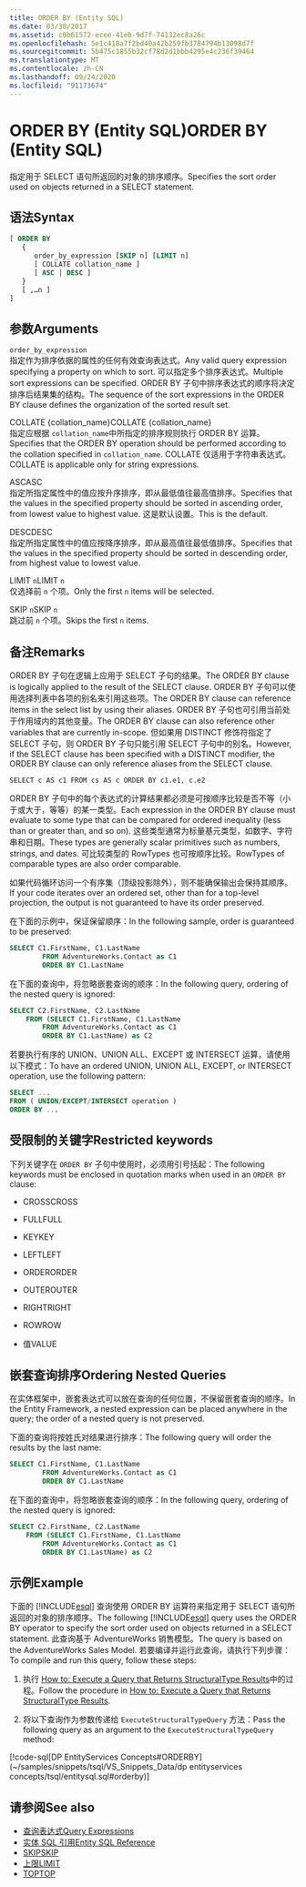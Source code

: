```yaml
---
title: ORDER BY (Entity SQL)
ms.date: 03/30/2017
ms.assetid: c0b61572-ecee-41eb-9d7f-74132ec8a26c
ms.openlocfilehash: 5e1c418a7f2bd40a42b259fb3784794b13098d7f
ms.sourcegitcommit: 5b475c1855b32cf78d2d1bbb4295e4c236f39464
ms.translationtype: MT
ms.contentlocale: zh-CN
ms.lasthandoff: 09/24/2020
ms.locfileid: "91173674"
---
```

# <a name="order-by-entity-sql"></a><span data-ttu-id="d4c47-102">ORDER BY (Entity SQL)</span><span class="sxs-lookup"><span data-stu-id="d4c47-102">ORDER BY (Entity SQL)</span></span>

<span data-ttu-id="d4c47-103">指定用于 SELECT 语句所返回的对象的排序顺序。</span><span class="sxs-lookup"><span data-stu-id="d4c47-103">Specifies the sort order used on objects returned in a SELECT statement.</span></span>  
  
## <a name="syntax"></a><span data-ttu-id="d4c47-104">语法</span><span class="sxs-lookup"><span data-stu-id="d4c47-104">Syntax</span></span>  
  
```sql  
[ ORDER BY
   {  
      order_by_expression [SKIP n] [LIMIT n]  
      [ COLLATE collation_name ]  
      [ ASC | DESC ]  
   }  
   [ ,…n ]
]  
```  
  
## <a name="arguments"></a><span data-ttu-id="d4c47-105">参数</span><span class="sxs-lookup"><span data-stu-id="d4c47-105">Arguments</span></span>  

 `order_by_expression`  
 <span data-ttu-id="d4c47-106">指定作为排序依据的属性的任何有效查询表达式。</span><span class="sxs-lookup"><span data-stu-id="d4c47-106">Any valid query expression specifying a property on which to sort.</span></span> <span data-ttu-id="d4c47-107">可以指定多个排序表达式。</span><span class="sxs-lookup"><span data-stu-id="d4c47-107">Multiple sort expressions can be specified.</span></span> <span data-ttu-id="d4c47-108">ORDER BY 子句中排序表达式的顺序将决定排序后结果集的结构。</span><span class="sxs-lookup"><span data-stu-id="d4c47-108">The sequence of the sort expressions in the ORDER BY clause defines the organization of the sorted result set.</span></span>  
  
 <span data-ttu-id="d4c47-109">COLLATE {collation_name}</span><span class="sxs-lookup"><span data-stu-id="d4c47-109">COLLATE {collation_name}</span></span>  
 <span data-ttu-id="d4c47-110">指定应根据 `collation_name`中所指定的排序规则执行 ORDER BY 运算。</span><span class="sxs-lookup"><span data-stu-id="d4c47-110">Specifies that the ORDER BY operation should be performed according to the collation specified in `collation_name`.</span></span> <span data-ttu-id="d4c47-111">COLLATE 仅适用于字符串表达式。</span><span class="sxs-lookup"><span data-stu-id="d4c47-111">COLLATE is applicable only for string expressions.</span></span>  
  
 <span data-ttu-id="d4c47-112">ASC</span><span class="sxs-lookup"><span data-stu-id="d4c47-112">ASC</span></span>  
 <span data-ttu-id="d4c47-113">指定所指定属性中的值应按升序排序，即从最低值往最高值排序。</span><span class="sxs-lookup"><span data-stu-id="d4c47-113">Specifies that the values in the specified property should be sorted in ascending order, from lowest value to highest value.</span></span> <span data-ttu-id="d4c47-114">这是默认设置。</span><span class="sxs-lookup"><span data-stu-id="d4c47-114">This is the default.</span></span>  
  
 <span data-ttu-id="d4c47-115">DESC</span><span class="sxs-lookup"><span data-stu-id="d4c47-115">DESC</span></span>  
 <span data-ttu-id="d4c47-116">指定所指定属性中的值应按降序排序，即从最高值往最低值排序。</span><span class="sxs-lookup"><span data-stu-id="d4c47-116">Specifies that the values in the specified property should be sorted in descending order, from highest value to lowest value.</span></span>  
  
 <span data-ttu-id="d4c47-117">LIMIT `n`</span><span class="sxs-lookup"><span data-stu-id="d4c47-117">LIMIT `n`</span></span>  
 <span data-ttu-id="d4c47-118">仅选择前 `n` 个项。</span><span class="sxs-lookup"><span data-stu-id="d4c47-118">Only the first `n` items will be selected.</span></span>  
  
 <span data-ttu-id="d4c47-119">SKIP `n`</span><span class="sxs-lookup"><span data-stu-id="d4c47-119">SKIP `n`</span></span>  
 <span data-ttu-id="d4c47-120">跳过前 `n` 个项。</span><span class="sxs-lookup"><span data-stu-id="d4c47-120">Skips the first `n` items.</span></span>  
  
## <a name="remarks"></a><span data-ttu-id="d4c47-121">备注</span><span class="sxs-lookup"><span data-stu-id="d4c47-121">Remarks</span></span>  

 <span data-ttu-id="d4c47-122">ORDER BY 子句在逻辑上应用于 SELECT 子句的结果。</span><span class="sxs-lookup"><span data-stu-id="d4c47-122">The ORDER BY clause is logically applied to the result of the SELECT clause.</span></span> <span data-ttu-id="d4c47-123">ORDER BY 子句可以使用选择列表中各项的别名来引用这些项。</span><span class="sxs-lookup"><span data-stu-id="d4c47-123">The ORDER BY clause can reference items in the select list by using their aliases.</span></span> <span data-ttu-id="d4c47-124">ORDER BY 子句也可引用当前处于作用域内的其他变量。</span><span class="sxs-lookup"><span data-stu-id="d4c47-124">The ORDER BY clause can also reference other variables that are currently in-scope.</span></span> <span data-ttu-id="d4c47-125">但如果用 DISTINCT 修饰符指定了 SELECT 子句，则 ORDER BY 子句只能引用 SELECT 子句中的别名。</span><span class="sxs-lookup"><span data-stu-id="d4c47-125">However, if the SELECT clause has been specified with a DISTINCT modifier, the ORDER BY clause can only reference aliases from the SELECT clause.</span></span>  
  
 `SELECT c AS c1 FROM cs AS c ORDER BY c1.e1, c.e2`  
  
 <span data-ttu-id="d4c47-126">ORDER BY 子句中的每个表达式的计算结果都必须是可按顺序比较是否不等（小于或大于，等等）的某一类型。</span><span class="sxs-lookup"><span data-stu-id="d4c47-126">Each expression in the ORDER BY clause must evaluate to some type that can be compared for ordered inequality (less than or greater than, and so on).</span></span> <span data-ttu-id="d4c47-127">这些类型通常为标量基元类型，如数字、字符串和日期。</span><span class="sxs-lookup"><span data-stu-id="d4c47-127">These types are generally scalar primitives such as numbers, strings, and dates.</span></span> <span data-ttu-id="d4c47-128">可比较类型的 RowTypes 也可按顺序比较。</span><span class="sxs-lookup"><span data-stu-id="d4c47-128">RowTypes of comparable types are also order comparable.</span></span>  
  
 <span data-ttu-id="d4c47-129">如果代码循环访问一个有序集（顶级投影除外），则不能确保输出会保持其顺序。</span><span class="sxs-lookup"><span data-stu-id="d4c47-129">If your code iterates over an ordered set, other than for a top-level projection, the output is not guaranteed to have its order preserved.</span></span>  

<span data-ttu-id="d4c47-130">在下面的示例中，保证保留顺序：</span><span class="sxs-lookup"><span data-stu-id="d4c47-130">In the following sample, order is guaranteed to be preserved:</span></span>

```sql  
SELECT C1.FirstName, C1.LastName  
        FROM AdventureWorks.Contact as C1  
        ORDER BY C1.LastName  
```  

<span data-ttu-id="d4c47-131">在下面的查询中，将忽略嵌套查询的顺序：</span><span class="sxs-lookup"><span data-stu-id="d4c47-131">In the following query, ordering of the nested query is ignored:</span></span>  

```sql  
SELECT C2.FirstName, C2.LastName  
    FROM (SELECT C1.FirstName, C1.LastName  
        FROM AdventureWorks.Contact as C1  
        ORDER BY C1.LastName) as C2  
```  
  
 <span data-ttu-id="d4c47-132">若要执行有序的 UNION、UNION ALL、EXCEPT 或 INTERSECT 运算，请使用以下模式：</span><span class="sxs-lookup"><span data-stu-id="d4c47-132">To have an ordered UNION, UNION ALL, EXCEPT, or INTERSECT operation, use the following pattern:</span></span>  
  
```sql  
SELECT ...  
FROM ( UNION/EXCEPT/INTERSECT operation )  
ORDER BY ...  
```  
  
## <a name="restricted-keywords"></a><span data-ttu-id="d4c47-133">受限制的关键字</span><span class="sxs-lookup"><span data-stu-id="d4c47-133">Restricted keywords</span></span>  

 <span data-ttu-id="d4c47-134">下列关键字在 `ORDER BY` 子句中使用时，必须用引号括起：</span><span class="sxs-lookup"><span data-stu-id="d4c47-134">The following keywords must be enclosed in quotation marks when used in an `ORDER BY` clause:</span></span>  
  
- <span data-ttu-id="d4c47-135">CROSS</span><span class="sxs-lookup"><span data-stu-id="d4c47-135">CROSS</span></span>  
  
- <span data-ttu-id="d4c47-136">FULL</span><span class="sxs-lookup"><span data-stu-id="d4c47-136">FULL</span></span>  
  
- <span data-ttu-id="d4c47-137">KEY</span><span class="sxs-lookup"><span data-stu-id="d4c47-137">KEY</span></span>  
  
- <span data-ttu-id="d4c47-138">LEFT</span><span class="sxs-lookup"><span data-stu-id="d4c47-138">LEFT</span></span>  
  
- <span data-ttu-id="d4c47-139">ORDER</span><span class="sxs-lookup"><span data-stu-id="d4c47-139">ORDER</span></span>  
  
- <span data-ttu-id="d4c47-140">OUTER</span><span class="sxs-lookup"><span data-stu-id="d4c47-140">OUTER</span></span>  
  
- <span data-ttu-id="d4c47-141">RIGHT</span><span class="sxs-lookup"><span data-stu-id="d4c47-141">RIGHT</span></span>  
  
- <span data-ttu-id="d4c47-142">ROW</span><span class="sxs-lookup"><span data-stu-id="d4c47-142">ROW</span></span>  
  
- <span data-ttu-id="d4c47-143">值</span><span class="sxs-lookup"><span data-stu-id="d4c47-143">VALUE</span></span>  
  
## <a name="ordering-nested-queries"></a><span data-ttu-id="d4c47-144">嵌套查询排序</span><span class="sxs-lookup"><span data-stu-id="d4c47-144">Ordering Nested Queries</span></span>  

 <span data-ttu-id="d4c47-145">在实体框架中，嵌套表达式可以放在查询的任何位置，不保留嵌套查询的顺序。</span><span class="sxs-lookup"><span data-stu-id="d4c47-145">In the Entity Framework, a nested expression can be placed anywhere in the query; the order of a nested query is not preserved.</span></span>  

<span data-ttu-id="d4c47-146">下面的查询将按姓氏对结果进行排序：</span><span class="sxs-lookup"><span data-stu-id="d4c47-146">The following query will order the results by the last name:</span></span>  

```sql  
SELECT C1.FirstName, C1.LastName  
        FROM AdventureWorks.Contact as C1  
        ORDER BY C1.LastName  
```  

<span data-ttu-id="d4c47-147">在下面的查询中，将忽略嵌套查询的顺序：</span><span class="sxs-lookup"><span data-stu-id="d4c47-147">In the following query, ordering of the nested query is ignored:</span></span>  

```sql  
SELECT C2.FirstName, C2.LastName  
    FROM (SELECT C1.FirstName, C1.LastName  
        FROM AdventureWorks.Contact as C1  
        ORDER BY C1.LastName) as C2  
```  
  
## <a name="example"></a><span data-ttu-id="d4c47-148">示例</span><span class="sxs-lookup"><span data-stu-id="d4c47-148">Example</span></span>  

 <span data-ttu-id="d4c47-149">下面的 [!INCLUDE[esql](../../../../../../includes/esql-md.md)] 查询使用 ORDER BY 运算符来指定用于 SELECT 语句所返回的对象的排序顺序。</span><span class="sxs-lookup"><span data-stu-id="d4c47-149">The following [!INCLUDE[esql](../../../../../../includes/esql-md.md)] query uses the ORDER BY operator to specify the sort order used on objects returned in a SELECT statement.</span></span> <span data-ttu-id="d4c47-150">此查询基于 AdventureWorks 销售模型。</span><span class="sxs-lookup"><span data-stu-id="d4c47-150">The query is based on the AdventureWorks Sales Model.</span></span> <span data-ttu-id="d4c47-151">若要编译并运行此查询，请执行下列步骤：</span><span class="sxs-lookup"><span data-stu-id="d4c47-151">To compile and run this query, follow these steps:</span></span>  
  
1. <span data-ttu-id="d4c47-152">执行 [How to: Execute a Query that Returns StructuralType Results](../how-to-execute-a-query-that-returns-structuraltype-results.md)中的过程。</span><span class="sxs-lookup"><span data-stu-id="d4c47-152">Follow the procedure in [How to: Execute a Query that Returns StructuralType Results](../how-to-execute-a-query-that-returns-structuraltype-results.md).</span></span>  
  
2. <span data-ttu-id="d4c47-153">将以下查询作为参数传递给 `ExecuteStructuralTypeQuery` 方法：</span><span class="sxs-lookup"><span data-stu-id="d4c47-153">Pass the following query as an argument to the `ExecuteStructuralTypeQuery` method:</span></span>  
  
 [!code-sql[DP EntityServices Concepts#ORDERBY](~/samples/snippets/tsql/VS_Snippets_Data/dp entityservices concepts/tsql/entitysql.sql#orderby)]  
  
## <a name="see-also"></a><span data-ttu-id="d4c47-154">请参阅</span><span class="sxs-lookup"><span data-stu-id="d4c47-154">See also</span></span>

- [<span data-ttu-id="d4c47-155">查询表达式</span><span class="sxs-lookup"><span data-stu-id="d4c47-155">Query Expressions</span></span>](query-expressions-entity-sql.md)
- [<span data-ttu-id="d4c47-156">实体 SQL 引用</span><span class="sxs-lookup"><span data-stu-id="d4c47-156">Entity SQL Reference</span></span>](entity-sql-reference.md)
- [<span data-ttu-id="d4c47-157">SKIP</span><span class="sxs-lookup"><span data-stu-id="d4c47-157">SKIP</span></span>](skip-entity-sql.md)
- [<span data-ttu-id="d4c47-158">上限</span><span class="sxs-lookup"><span data-stu-id="d4c47-158">LIMIT</span></span>](limit-entity-sql.md)
- [<span data-ttu-id="d4c47-159">TOP</span><span class="sxs-lookup"><span data-stu-id="d4c47-159">TOP</span></span>](top-entity-sql.md)
